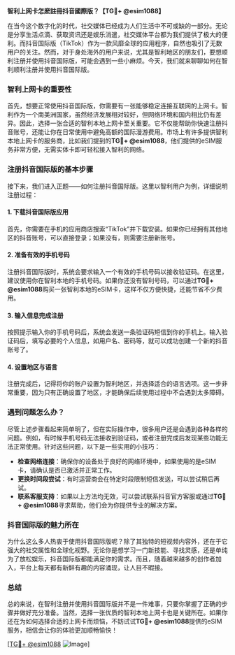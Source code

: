 **智利上网卡怎麽註冊抖音國際版？【TG💪+ @esim1088】**

在当今这个数字化的时代，社交媒体已经成为人们生活中不可或缺的一部分。无论是分享生活点滴、获取资讯还是娱乐消遣，社交媒体平台都为我们提供了极大的便利。而抖音国际版（TikTok）作为一款风靡全球的应用程序，自然也吸引了无数用户的关注。然而，对于身处海外的用户来说，尤其是智利地区的朋友们，要想顺利注册并使用抖音国际版，可能会遇到一些小麻烦。今天，我们就来聊聊如何在智利顺利注册并使用抖音国际版。

### 智利上网卡的重要性

首先，想要正常使用抖音国际版，你需要有一张能够稳定连接互联网的上网卡。智利作为一个南美洲国家，虽然经济发展相对较好，但网络环境和国内相比仍有差异。因此，选择一张合适的智利本地上网卡至关重要。它不仅能帮助你快速注册抖音账号，还能让你在日常使用中避免高额的国际漫游费用。市场上有许多提供智利本地上网卡的服务商，比如我们提到的**TG💪+ @esim1088**，他们提供的eSIM服务非常方便，无需实体卡即可轻松接入智利的网络。

### 注册抖音国际版的基本步骤

接下来，我们进入正题——如何注册抖音国际版。这里以智利用户为例，详细说明注册过程：

#### 1. 下载抖音国际版应用

首先，你需要在手机的应用商店搜索“TikTok”并下载安装。如果你已经拥有其他地区的抖音账号，可以直接登录；如果没有，则需要注册新账号。

#### 2. 准备有效的手机号码

注册抖音国际版时，系统会要求输入一个有效的手机号码以接收验证码。在这里，建议使用你在智利本地的手机号码。如果你还没有智利号码，可以通过**TG💪+ @esim1088**购买一张智利本地的eSIM卡，这样不仅方便快捷，还能节省不少费用。

#### 3. 输入信息完成注册

按照提示输入你的手机号码后，系统会发送一条验证码短信到你的手机上。输入验证码后，填写必要的个人信息，如用户名、密码等，就可以成功创建一个新的抖音账号了。

#### 4. 设置地区与语言

注册完成后，记得将你的账户设置为智利地区，并选择适合的语言选项。这一步非常重要，因为只有正确设置了地区，才能确保后续使用过程中不会遇到太多障碍。

### 遇到问题怎么办？

尽管上述步骤看起来简单明了，但在实际操作中，很多用户还是会遇到各种各样的问题。例如，有时候手机号码无法接收到验证码，或者注册完成后发现某些功能无法正常使用。针对这些问题，以下是一些实用的小技巧：

- **检查网络连接**：确保你的设备处于良好的网络环境中，如果使用的是eSIM卡，请确认是否已激活并正常工作。
- **更换时间段尝试**：有时运营商会在特定时段限制短信发送，可以尝试稍后再试。
- **联系客服支持**：如果以上方法均无效，可以尝试联系抖音官方客服或通过**TG💪+ @esim1088**寻求帮助，他们会为你提供专业的解决方案。

### 抖音国际版的魅力所在

为什么这么多人热衷于使用抖音国际版呢？除了其独特的短视频内容外，还在于它强大的社交属性和全球化视野。无论你是想学习一门新技能、寻找灵感，还是单纯为了放松娱乐，抖音国际版都能满足你的需求。而且，随着越来越多的创作者加入，平台上每天都有新鲜有趣的内容涌现，让人目不暇接。

### 总结

总的来说，在智利注册并使用抖音国际版并不是一件难事，只要你掌握了正确的步骤并做好充分准备。当然，选择一张优质的智利本地上网卡也是关键所在。如果你还在为如何选择合适的上网卡而烦恼，不妨试试**TG💪+ @esim1088**提供的eSIM服务，相信会让你的体验更加顺畅愉快！

[[TG💪+ @esim1088](https://t.me/s/esim1088) ![Image](https://i.postimg.cc/4NQfJmqS/Snipaste-2025-05-13-00-14-12.png)]